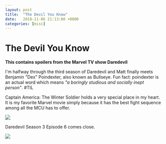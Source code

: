 ```yaml
---
layout: post
title:  "The Devil You Know"
date:   2018-11-06 21:13:00 +0800
categories: [misc]
---
```


# The Devil You Know
**This contains spoilers from the Marvel TV show Daredevil**

I'm halfway through the third season of Daredevil and Matt finally meets Benjamin "Dex" Poindexter, also known as Bullseye. Fun fact: poindexter is an actual word which means *"a boringly studious and socially inept person"*. #TIL

Captain America: The Winter Soldier holds a very special place in my heart. It is my favorite Marvel movie simply because it has the best fight sequence among all the MCU has to offer.

![](https://media.giphy.com/media/8cVKgAeOE9oZ6jWN6E/giphy.gif)

[Captain America vs. Bucky]: https://www.youtube.com/watch?v=PObYPk1vK6k

Daredevil Season 3 Episode 6 comes close.

![](https://media.giphy.com/media/A7ZcBS5h631LgTDM4E/giphy.gif)

[Daredevil vs. Bullseye]: https://media.giphy.com/media/A7ZcBS5h631LgTDM4E/giphy.gif

